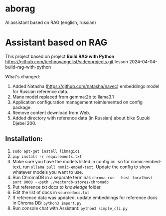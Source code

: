 # aborag
AI assistant based on RAG (english, russian)
# Assistant based on RAG
This project based on project **Build RAG with Python**
https://github.com/technovangelist/videoprojects.git
lesson 2024-04-04-build-rag-with-python

What's changed:
1. Added Natasha (https://github.com/natasha/navec)  embeddings model for Russian reference data.
2. Mane model replaced from gemma:2b to llama3.1
3. Application configuration management reimlemented on config package.
4. Remove content download from Web. 
5. Added directory with reference data (in Russian) about bike Suzuki Djebel 200. 



## Installation:
1. `sudo apt-get install libmagic1`  
2. `pip install -r requirements.txt`
3. Make sure you have the models listed in config.ini. so for nomic-embed-text, run `ollama pull nomic-embed-text`. Update the config to show whatever models you want to use.
4. Run ChromaDB in a separate terminal: `chroma run --host localhost --port 8000 --path ./vectordb-stores/chromadb`
5. Put reference txt docs to *knowledge* folder.
5. Edit the list of docs in `sourcedocs.txt`
6. If reference data was updated, update embeddings for reference docs in Chroma DB: `python3 import.py`
7. Run console chat with Assistant: `python3 simple_cli.py`

